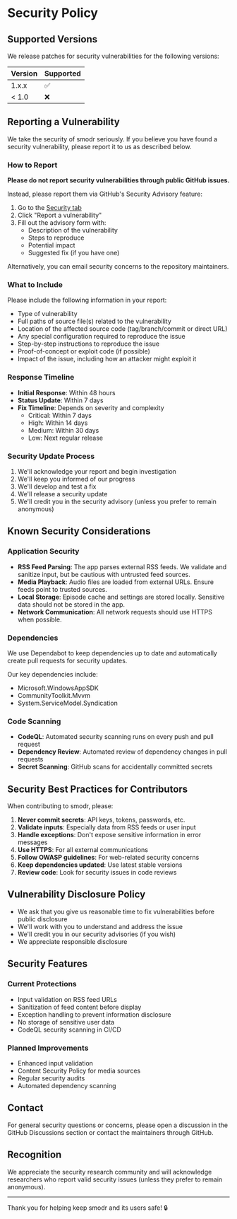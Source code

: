 # Security Policy

## Supported Versions

We release patches for security vulnerabilities for the following versions:

| Version | Supported          |
| ------- | ------------------ |
| 1.x.x   | :white_check_mark: |
| < 1.0   | :x:                |

## Reporting a Vulnerability

We take the security of smodr seriously. If you believe you have found a security vulnerability, please report it to us as described below.

### How to Report

**Please do not report security vulnerabilities through public GitHub issues.**

Instead, please report them via GitHub's Security Advisory feature:

1. Go to the [Security tab](https://github.com/cascadiacollections/smodr-winui3/security)
2. Click "Report a vulnerability"
3. Fill out the advisory form with:
   - Description of the vulnerability
   - Steps to reproduce
   - Potential impact
   - Suggested fix (if you have one)

Alternatively, you can email security concerns to the repository maintainers.

### What to Include

Please include the following information in your report:

- Type of vulnerability
- Full paths of source file(s) related to the vulnerability
- Location of the affected source code (tag/branch/commit or direct URL)
- Any special configuration required to reproduce the issue
- Step-by-step instructions to reproduce the issue
- Proof-of-concept or exploit code (if possible)
- Impact of the issue, including how an attacker might exploit it

### Response Timeline

- **Initial Response**: Within 48 hours
- **Status Update**: Within 7 days
- **Fix Timeline**: Depends on severity and complexity
  - Critical: Within 7 days
  - High: Within 14 days
  - Medium: Within 30 days
  - Low: Next regular release

### Security Update Process

1. We'll acknowledge your report and begin investigation
2. We'll keep you informed of our progress
3. We'll develop and test a fix
4. We'll release a security update
5. We'll credit you in the security advisory (unless you prefer to remain anonymous)

## Known Security Considerations

### Application Security

- **RSS Feed Parsing**: The app parses external RSS feeds. We validate and sanitize input, but be cautious with untrusted feed sources.
- **Media Playback**: Audio files are loaded from external URLs. Ensure feeds point to trusted sources.
- **Local Storage**: Episode cache and settings are stored locally. Sensitive data should not be stored in the app.
- **Network Communication**: All network requests should use HTTPS when possible.

### Dependencies

We use Dependabot to keep dependencies up to date and automatically create pull requests for security updates.

Our key dependencies include:
- Microsoft.WindowsAppSDK
- CommunityToolkit.Mvvm
- System.ServiceModel.Syndication

### Code Scanning

- **CodeQL**: Automated security scanning runs on every push and pull request
- **Dependency Review**: Automated review of dependency changes in pull requests
- **Secret Scanning**: GitHub scans for accidentally committed secrets

## Security Best Practices for Contributors

When contributing to smodr, please:

1. **Never commit secrets**: API keys, tokens, passwords, etc.
2. **Validate inputs**: Especially data from RSS feeds or user input
3. **Handle exceptions**: Don't expose sensitive information in error messages
4. **Use HTTPS**: For all external communications
5. **Follow OWASP guidelines**: For web-related security concerns
6. **Keep dependencies updated**: Use latest stable versions
7. **Review code**: Look for security issues in code reviews

## Vulnerability Disclosure Policy

- We ask that you give us reasonable time to fix vulnerabilities before public disclosure
- We'll work with you to understand and address the issue
- We'll credit you in our security advisories (if you wish)
- We appreciate responsible disclosure

## Security Features

### Current Protections

- Input validation on RSS feed URLs
- Sanitization of feed content before display
- Exception handling to prevent information disclosure
- No storage of sensitive user data
- CodeQL security scanning in CI/CD

### Planned Improvements

- Enhanced input validation
- Content Security Policy for media sources
- Regular security audits
- Automated dependency scanning

## Contact

For general security questions or concerns, please open a discussion in the GitHub Discussions section or contact the maintainers through GitHub.

## Recognition

We appreciate the security research community and will acknowledge researchers who report valid security issues (unless they prefer to remain anonymous).

---

Thank you for helping keep smodr and its users safe! 🔒
